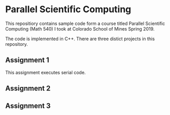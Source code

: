 # Parallel Scientific Computing

This repositiory contains sample code form a course titled Parallel Scientific Computing (Math 540) I took at Colorado School of Mines Spring 2019.

The code is implemented in C++. There are three distict projects in this repository.

## Assignment 1

This assignment executes serial code.

## Assignment 2


## Assignment 3

